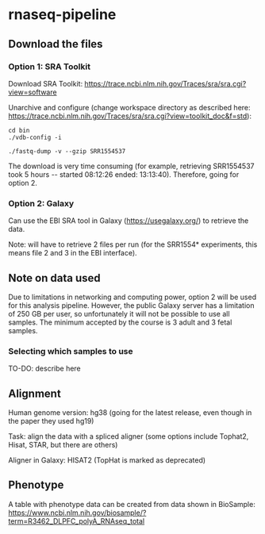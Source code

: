 # rnaseq-pipeline

## Download the files

### Option 1: SRA Toolkit

Download SRA Toolkit: https://trace.ncbi.nlm.nih.gov/Traces/sra/sra.cgi?view=software

Unarchive and configure (change workspace directory as described here: https://trace.ncbi.nlm.nih.gov/Traces/sra/sra.cgi?view=toolkit_doc&f=std):

```
cd bin
./vdb-config -i
```

```
./fastq-dump -v --gzip SRR1554537
```

The download is very time consuming (for example, retrieving SRR1554537 took 5 hours -- started 08:12:26 ended: 13:13:40). Therefore, going for option 2. 

### Option 2: Galaxy

Can use the EBI SRA tool in Galaxy (https://usegalaxy.org/) to retrieve the data. 

Note: will have to retrieve 2 files per run (for the SRR1554* experiments, this means file 2 and 3 in the EBI interface).

## Note on data used

Due to limitations in networking and computing power, option 2 will be used for this analysis pipeline. However, the public Galaxy server has a limitation of 250 GB per user, so unfortunately it will not be possible to use all samples. The minimum accepted by the course is 3 adult and 3 fetal samples. 

### Selecting which samples to use

TO-DO: describe here

## Alignment

Human genome version: hg38 (going for the latest release, even though in the paper they used hg19)

Task: align the data with a spliced aligner (some options include Tophat2, Hisat, STAR, but there are others) 

Aligner in Galaxy: HISAT2 (TopHat is marked as deprecated)

## Phenotype

A table with phenotype data can be created from data shown in BioSample: https://www.ncbi.nlm.nih.gov/biosample/?term=R3462_DLPFC_polyA_RNAseq_total


